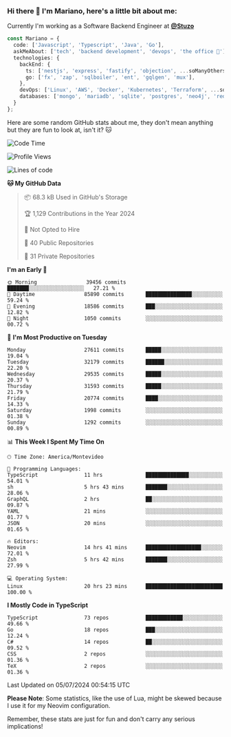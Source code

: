 ### Hi there 👋 I'm Mariano, here's a little bit about me:

Currently I'm working as a Software Backend Engineer at [**@Stuzo**](https://www.stuzo.com/)

```ts
const Mariano = {
  code: ['Javascript', 'Typescript', 'Java', 'Go'],
  askMeAbout: ['tech', 'backend development', 'devops', 'the office 💼'],
  technologies: {
    backEnd: {
      ts: ['nestjs', 'express', 'fastify', 'objection', ...soManyOthersFrameworks],
      go: ['fx', 'zap', 'sqlboiler', 'ent', 'gqlgen', 'mux'],
    },
    devOps: ['Linux', 'AWS', 'Docker', 'Kubernetes', 'Terraform', ...soManyOthersTools],
    databases: ['mongo', 'mariadb', 'sqlite', 'postgres', 'neo4j', 'redis', ...],
  }
};
```

Here are some random GitHub stats about me, they don't mean anything but they are fun to look at, isn't it? 🐱

<!--START_SECTION:waka-->
![Code Time](http://img.shields.io/badge/Code%20Time-2%2C189%20hrs%2036%20mins-blue)

![Profile Views](http://img.shields.io/badge/Profile%20Views-2-blue)

![Lines of code](https://img.shields.io/badge/From%20Hello%20World%20I%27ve%20Written-23.1%20million%20lines%20of%20code-blue)

**🐱 My GitHub Data** 

> 📦 68.3 kB Used in GitHub's Storage 
 > 
> 🏆 1,129 Contributions in the Year 2024
 > 
> 🚫 Not Opted to Hire
 > 
> 📜 40 Public Repositories 
 > 
> 🔑 31 Private Repositories 
 > 
**I'm an Early 🐤** 

```text
🌞 Morning                39456 commits       ███████░░░░░░░░░░░░░░░░░░   27.21 % 
🌆 Daytime                85890 commits       ███████████████░░░░░░░░░░   59.24 % 
🌃 Evening                18586 commits       ███░░░░░░░░░░░░░░░░░░░░░░   12.82 % 
🌙 Night                  1050 commits        ░░░░░░░░░░░░░░░░░░░░░░░░░   00.72 % 
```
📅 **I'm Most Productive on Tuesday** 

```text
Monday                   27611 commits       █████░░░░░░░░░░░░░░░░░░░░   19.04 % 
Tuesday                  32179 commits       ██████░░░░░░░░░░░░░░░░░░░   22.20 % 
Wednesday                29535 commits       █████░░░░░░░░░░░░░░░░░░░░   20.37 % 
Thursday                 31593 commits       █████░░░░░░░░░░░░░░░░░░░░   21.79 % 
Friday                   20774 commits       ████░░░░░░░░░░░░░░░░░░░░░   14.33 % 
Saturday                 1998 commits        ░░░░░░░░░░░░░░░░░░░░░░░░░   01.38 % 
Sunday                   1292 commits        ░░░░░░░░░░░░░░░░░░░░░░░░░   00.89 % 
```


📊 **This Week I Spent My Time On** 

```text
🕑︎ Time Zone: America/Montevideo

💬 Programming Languages: 
TypeScript               11 hrs              ██████████████░░░░░░░░░░░   54.01 % 
sh                       5 hrs 43 mins       ███████░░░░░░░░░░░░░░░░░░   28.06 % 
GraphQL                  2 hrs               ██░░░░░░░░░░░░░░░░░░░░░░░   09.87 % 
YAML                     21 mins             ░░░░░░░░░░░░░░░░░░░░░░░░░   01.77 % 
JSON                     20 mins             ░░░░░░░░░░░░░░░░░░░░░░░░░   01.65 % 

🔥 Editors: 
Neovim                   14 hrs 41 mins      ██████████████████░░░░░░░   72.01 % 
Zsh                      5 hrs 42 mins       ███████░░░░░░░░░░░░░░░░░░   27.99 % 

💻 Operating System: 
Linux                    20 hrs 23 mins      █████████████████████████   100.00 % 
```

**I Mostly Code in TypeScript** 

```text
TypeScript               73 repos            ████████████░░░░░░░░░░░░░   49.66 % 
Go                       18 repos            ███░░░░░░░░░░░░░░░░░░░░░░   12.24 % 
C#                       14 repos            ██░░░░░░░░░░░░░░░░░░░░░░░   09.52 % 
CSS                      2 repos             ░░░░░░░░░░░░░░░░░░░░░░░░░   01.36 % 
TeX                      2 repos             ░░░░░░░░░░░░░░░░░░░░░░░░░   01.36 % 
```




 Last Updated on 05/07/2024 00:54:15 UTC
<!--END_SECTION:waka-->

**Please Note**: Some statistics, like the use of Lua, might be skewed because I use it for my Neovim configuration.

Remember, these stats are just for fun and don't carry any serious implications!
